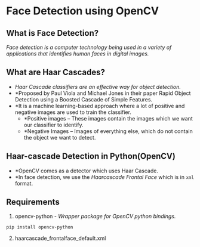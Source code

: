# Face Detection using OpenCV
## What is Face Detection?
*Face detection is a computer technology being used in a variety of applications that identifies human faces in digital images.* 
## What are Haar Cascades?
- *Haar Cascade classifiers are an effective way for object detection.* 
- *Proposed by Paul Viola and Michael Jones in their paper Rapid Object Detection using a Boosted Cascade of Simple Features.
- *It is a machine learning-based approach where a lot of positive and negative images are used to train the classifier.
  - *Positive images – These images contain the images which we want our classifier to identify.
  - *Negative Images – Images of everything else, which do not contain the object we want to detect.
## Haar-cascade Detection in Python(OpenCV)
- *OpenCV comes as a detector which uses Haar Cascade.
- *In face detection, we use the *Haarcascade Frontal Face* which is in `xml` format.
## Requirements
1. opencv-python - *Wrapper package for OpenCV python bindings.*
```
pip install opencv-python
```
2. haarcascade_frontalface_default.xml

